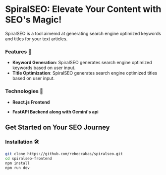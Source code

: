 # SpiralSEO: Elevate Your Content with SEO's Magic!

SpiralSEO is a tool aimemd at  generating search engine optimized keywords and titles for your text articles.


### Features 🌟
- **Keyword Generation**: SpiralSEO generates search engine optimized keywords based on user input.
- **Title Optimization**: SpiralSEO generates search engine optimized titles based on user input.


### Technologies 🚀

- **React.js Frontend**

- **FastAPI Backend along with Gemini's api**

## Get Started on Your SEO Journey

### Installation 🛠️
   
   ```bash
   git clone https://github.com/rebeccabas/spiralseo.git
   cd spiralseo-frontend
   npm install
   npm run dev
